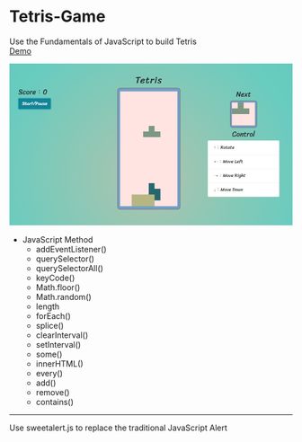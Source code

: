 # Tetris-Game
 Use the Fundamentals of JavaScript to build Tetris  
 [Demo](https://timchen0409.github.io/Tetris-Game/)

![image](https://github.com/TimChen0409/Tetris-Game/blob/master/demo.png)

* JavaScript Method
  * addEventListener()
  * querySelector()
  * querySelectorAll()
  * keyCode()
  * Math.floor()
  * Math.random()
  * length
  * forEach()
  * splice()
  * clearInterval()
  * setInterval()
  * some()
  * innerHTML()
  * every()
  * add()
  * remove()
  * contains()

---
Use sweetalert.js to replace the traditional JavaScript Alert
